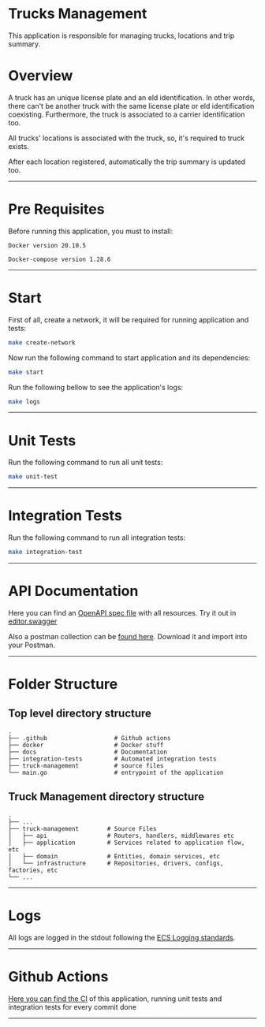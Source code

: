 # Trucks Management

This application is responsible for managing trucks, locations and trip summary.

# Overview

A truck has an unique license plate and an eld identification. In other words, there can't be another truck with the same license plate or eld identification coexisting. Furthermore, the truck is associated to a carrier identification too.

All trucks' locations is associated with the truck, so, it's required to truck exists.

After each location registered, automatically the trip summary is updated too.

---



# Pre Requisites

Before running this application, you must to install:

`Docker version 20.10.5`

`Docker-compose version 1.28.6`

---

# Start

First of all, create a network, it will be required for running application and tests:

```bash
make create-network
```

Now run the following command to start application and its dependencies:

```bash
make start
```

Run the following bellow to see the application's logs:

```bash
make logs
```

---

# Unit Tests

Run the following command to run all unit tests:

```bash
make unit-test
```

---

# Integration Tests

Run the following command to run all integration tests:

```bash
make integration-test
```

---

# API Documentation

Here you can find an [OpenAPI spec file](https://github.com/loadsmart-recruiting/dantunesd/blob/main/docs/trucks-management-swagger.yaml) with all resources. Try it out in [editor.swagger](https://editor.swagger.io/)

Also a postman collection can be [found here](https://github.com/loadsmart-recruiting/dantunesd/blob/main/docs/trucks-management.postman_collection.json). Download it and import into your Postman.

---

# Folder Structure

## Top level directory structure

    .
    ├── .github                   # Github actions
    ├── docker                    # Docker stuff
    ├── docs                      # Documentation 
    ├── integration-tests         # Automated integration tests
    ├── truck-management          # source files 
    └── main.go                   # entrypoint of the application

## Truck Management directory structure

    .
    ├── ...
    ├── truck-management        # Source Files
    │   ├── api                 # Routers, handlers, middlewares etc
    │   ├── application         # Services related to application flow, etc 
    │   ├── domain              # Entities, domain services, etc
    │   └── infrastructure      # Repositories, drivers, configs, factories, etc
    └── ...

---

# Logs

All logs are logged in the stdout following the [ECS Logging standards](https://www.elastic.co/guide/en/ecs-logging/overview/current/intro.html).

---

# Github Actions

[Here you can find the CI](https://github.com/loadsmart-recruiting/dantunesd/actions/workflows/ci.yaml) of this application, running unit tests and integration tests for every commit done

---